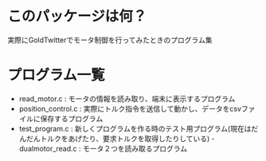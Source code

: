 # このパッケージは何？
実際にGoldTwitterでモータ制御を行ってみたときのプログラム集

# プログラム一覧
- read_motor.c : モータの情報を読み取り、端末に表示するプログラム
- position_control.c : 実際にトルク指令を送信して動かし、データをcsvファイルに保存するプログラム
- test_program.c : 新しくプログラムを作る時のテスト用プログラム(現在はだんだんトルクをあげたり、要求トルクを取得したりしている)
-dualmotor_read.c : モータ２つを読み取るプログラム
